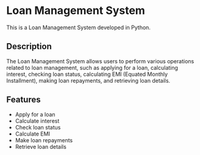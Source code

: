 # Loan Management System

This is a Loan Management System developed in Python.

## Description

The Loan Management System allows users to perform various operations related to loan management, such as applying for a loan, calculating interest, checking loan status, calculating EMI (Equated Monthly Installment), making loan repayments, and retrieving loan details.

## Features

- Apply for a loan
- Calculate interest
- Check loan status
- Calculate EMI
- Make loan repayments
- Retrieve loan details


